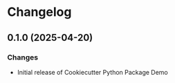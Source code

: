 # Changelog

## 0.1.0 (2025-04-20)

### Changes

- Initial release of Cookiecutter Python Package Demo
